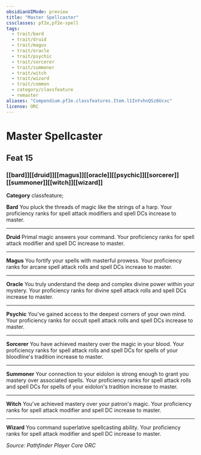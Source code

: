 ```yaml
---
obsidianUIMode: preview
title: "Master Spellcaster"
cssclasses: pf2e,pf2e-spell
tags:
  - trait/bard
  - trait/druid
  - trait/magus
  - trait/oracle
  - trait/psychic
  - trait/sorcerer
  - trait/summoner
  - trait/witch
  - trait/wizard
  - trait/common
  - category/classfeature
  - remaster
aliases: "Compendium.pf2e.classfeatures.Item.l1InYvhnQSz6Ucxc"
license: ORC
---
```

# Master Spellcaster
## Feat 15
### [[bard]][[druid]][[magus]][[oracle]][[psychic]][[sorcerer]][[summoner]][[witch]][[wizard]]

**Category** classfeature; 




**Bard** You pluck the threads of magic like the strings of a harp. Your proficiency ranks for spell attack modifiers and spell DCs increase to master.

* * *

**Druid** Primal magic answers your command. Your proficiency ranks for spell attack modifier and spell DC increase to master.

* * *

**Magus** You fortify your spells with masterful prowess. Your proficiency ranks for arcane spell attack rolls and spell DCs increase to master.

* * *

**Oracle** You truly understand the deep and complex divine power within your mystery. Your proficiency ranks for divine spell attack rolls and spell DCs increase to master.

* * *

**Psychic** You've gained access to the deepest corners of your own mind. Your proficiency ranks for occult spell attack rolls and spell DCs increase to master.

* * *

**Sorcerer** You have achieved mastery over the magic in your blood. Your proficiency ranks for spell attack rolls and spell DCs for spells of your bloodline's tradition increase to master.

* * *

**Summoner** Your connection to your eidolon is strong enough to grant you mastery over associated spells. Your proficiency ranks for spell attack rolls and spell DCs for spells of your eidolon's tradition increase to master.

* * *

**Witch** You've achieved mastery over your patron's magic. Your proficiency ranks for spell attack modifier and spell DC increase to master.

* * *

**Wizard** You command superlative spellcasting ability. Your proficiency ranks for spell attack modifier and spell DC increase to master.

*Source: Pathfinder Player Core*
*ORC*